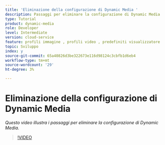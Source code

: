 ```yaml
---
title: 'Eliminazione della configurazione di Dynamic Media '
description: Passaggi per eliminare la configurazione di Dynamic Media
type: Tutorial
product: dynamic-media
role: Developer
level: Intermediate
version: cloud-service
feature: profili immagine , profili video , predefiniti visualizzatore
topic: Sviluppo
index: y
source-git-commit: 65a40826d3be322673e116d98124c3cbfb1d6eb4
workflow-type: tm+mt
source-wordcount: '29'
ht-degree: 3%

---
```



# Eliminazione della configurazione di Dynamic Media

*Questo video illustra i passaggi per eliminare la configurazione di Dynamic Media.*

>[!VIDEO](https://video.tv.adobe.com/v/335363?quality=9&learn=on)
